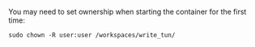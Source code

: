You may need to set ownership when starting the container for the first time:

```
sudo chown -R user:user /workspaces/write_tun/
```

